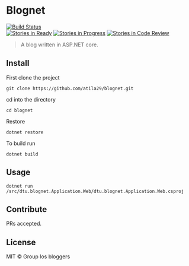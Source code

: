 # Blognet
[![Build Status](https://travis-ci.org/atila29/blognet.svg?branch=master)](https://travis-ci.org/atila29/blognet)  
[![Stories in Ready](https://badge.waffle.io/atila29/blognet.svg?label=ready&title=Ready)](http://waffle.io/atila29/blognet)  [![Stories in Progress](https://badge.waffle.io/atila29/blognet.svg?label=in%20progress&title=In%20Progress)](http://waffle.io/atila29/blognet) [![Stories in Code Review](https://badge.waffle.io/atila29/blognet.svg?label=code%20review&title=Code%20Review)](http://waffle.io/atila29/blognet)

> A blog written in ASP.NET core.

## Install
First clone the project
```
git clone https://github.com/atila29/blognet.git
```
cd into the directory
```
cd blognet
```
Restore
```
dotnet restore
```
To build run
```
dotnet build
```
## Usage

```
dotnet run /src/dtu.blognet.Application.Web/dtu.blognet.Application.Web.csproj
```

## Contribute

PRs accepted.

## License

MIT © Group los bloggers
